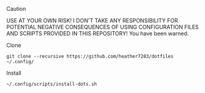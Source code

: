 > [!CAUTION]
> USE AT YOUR OWN RISK! I DON'T TAKE ANY RESPONSIBILITY FOR POTENTIAL NEGATIVE CONSEQUENCES OF USING CONFIGURATION FILES AND SCRIPTS PROVIDED IN THIS REPOSITORY! You have been warned.

Clone
```
git clone --recursive https://github.com/heather7283/dotfiles ~/.config/
```
Install
```
~/.config/scripts/install-dots.sh
```
